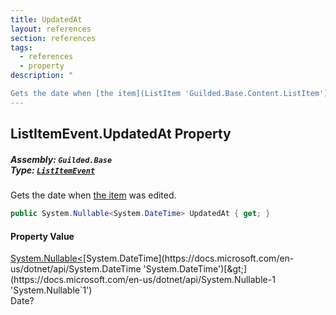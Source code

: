 ```yaml
---
title: UpdatedAt
layout: references
section: references
tags:
  - references
  - property
description: "

Gets the date when [the item](ListItem 'Guilded.Base.Content.ListItem') was edited."
---
```


## ListItemEvent.UpdatedAt Property
##### **Assembly:** `Guilded.Base`<br/>**Type:** [`ListItemEvent`](ListItemEvent 'Guilded.Base.Events.ListItemEvent')

Gets the date when [the item](ListItem 'Guilded.Base.Content.ListItem') was edited.

```csharp
public System.Nullable<System.DateTime> UpdatedAt { get; }
```

#### Property Value
[System.Nullable&lt;](https://docs.microsoft.com/en-us/dotnet/api/System.Nullable-1 'System.Nullable`1')[System.DateTime](https://docs.microsoft.com/en-us/dotnet/api/System.DateTime 'System.DateTime')[&gt;](https://docs.microsoft.com/en-us/dotnet/api/System.Nullable-1 'System.Nullable`1')  
Date?